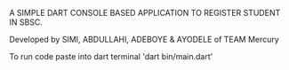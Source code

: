 A SIMPLE DART CONSOLE BASED APPLICATION TO REGISTER STUDENT IN SBSC.

Developed by SIMI, ABDULLAHI, ADEBOYE & AYODELE of TEAM Mercury

To run code paste into dart terminal 'dart bin/main.dart'
